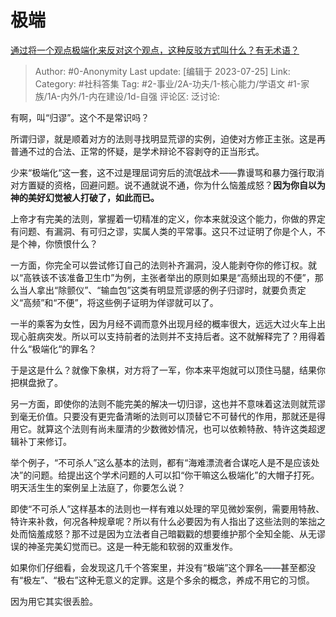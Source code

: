 # 极端
[通过将一个观点极端化来反对这个观点，这种反驳方式叫什么？有无术语？](https://www.zhihu.com/question/554206093/answer/2911183175)

> Author: #0-Anonymity
> Last update: [编辑于 2023-07-25]
> Link:
> Category: #社科答集
> Tag: #2-事业/2A-功夫/1-核心能力/学语文 #1-家族/1A-内外/1-内在建设/1d-自强
> 评论区:
> 泛讨论:

有啊，叫“归谬”。这个不是常识吗？

所谓归谬，就是顺着对方的法则寻找明显荒谬的实例，迫使对方修正主张。这是再普通不过的合法、正常的怀疑，是学术辩论不容剥夺的正当形式。

少来“极端化“这一套，这不过是理屈词穷后的流氓战术——靠谩骂和暴力强行取消对方置疑的资格，回避问题。说不通就说不通，你为什么恼羞成怒？**因为你自以为神的美好幻觉被人打破了，如此而已。**

上帝才有完美的法则，掌握着一切精准的定义，你本来就没这个能力，你做的界定有问题、有漏洞、有可归之谬，实属人类的平常事。这只不过证明了你是个人，不是个神，你愤恨什么？

一方面，你完全可以尝试修订自己的法则补齐漏洞，没人能剥夺你的修订权。就以“高铁该不该准备卫生巾”为例，主张者举出的原则如果是“高频出现的不便”，那么当人拿出“除颤仪”、“输血包”这类有明显荒谬感的例子归谬时，就要负责定义“高频”和“不便”，将这些例子证明为佯谬就可以了。

一半的乘客为女性，因为月经不调而意外出现月经的概率很大，远远大过火车上出现心脏病突发。所以可以支持前者的法则并不支持后者。这不就解释完了？用得着什么“极端化“的罪名？

于是这是什么？就像下象棋，对方将了一军，你本来平炮就可以顶住马腿，结果你把棋盘掀了。

另一方面，即使你的法则不能完美的解决一切归谬，这也并不意味着这法则就荒谬到毫无价值。只要没有更完备清晰的法则可以顶替它不可替代的作用，那就还是得用它。就算这个法则有尚未厘清的少数微妙情况，也可以依赖特赦、特许这类超逻辑补丁来修订。

举个例子，“不可杀人”这么基本的法则，都有“海难漂流者合谋吃人是不是应该处决”的问题。给提出这个学术问题的人可以扣“你干嘛这么极端化”的大帽子打死。明天活生生的案例呈上法庭了，你要怎么说？

即使“不可杀人”这样基本的法则也一样有难以处理的罕见微妙案例，需要用特赦、特许来补救，何况各种规章呢？所以有什么必要因为有人指出了这些法则的笨拙之处而恼羞成怒？那不过是因为立法者自己暗戳戳的想要维护那个全知全能、从无谬误的神圣完美幻觉而已。这是一种无能和软弱的双重发作。

如果你们仔细看，会发现这几千个答案里，并没有“极端”这个罪名——甚至都没有“极左”、“极右”这种无意义的定罪。这是个多余的概念，养成不用它的习惯。

因为用它其实很丢脸。
